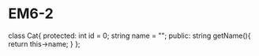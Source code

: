 # EM6-2
class Cat{
protected:
int id = 0;
string name = "";
public:
string getName(){
  return this->name;
}
};
